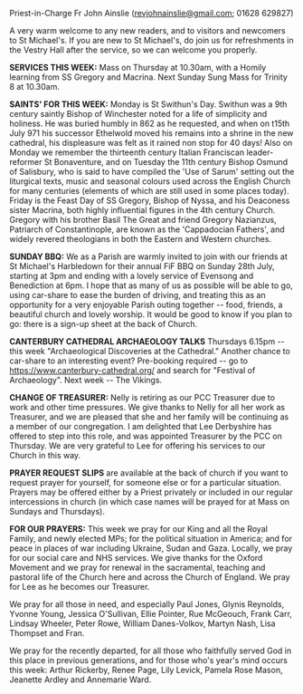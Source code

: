 
Priest-in-Charge Fr John Ainslie
([revjohnainslie@gmail.com](mailto:revjohnainslie@gmail.com);
01628 629827)

A very warm welcome to any new readers, and to visitors and
newcomers to St Michael's. If you are new to St Michael's, do join us
for refreshments in the Vestry Hall after the service, so we can welcome
you properly.

**SERVICES THIS WEEK:** Mass on Thursday at 10.30am, with a Homily
learning from SS Gregory and Macrina. Next Sunday Sung Mass for Trinity
8 at 10.30am.

**SAINTS' FOR THIS WEEK:** Monday is St Swithun's Day. Swithun was a
9th century saintly Bishop of Winchester noted for a life of
simplicity and holiness. He was buried humbly in 862 as he requested,
and when on t15th July 971 his successor Ethelwold moved his remains
into a shrine in the new cathedral, his displeasure was felt as it
rained non stop for 40 days! Also on Monday we remember the thirteenth
century Italian Franciscan leader-reformer St Bonaventure, and on
Tuesday the 11th century Bishop Osmund of Salisbury, who is said
to have compiled the 'Use of Sarum' setting out the liturgical texts,
music and seasonal colours used across the English Church for many
centuries (elements of which are still used in some places today).
Friday is the Feast Day of SS Gregory, Bishop of Nyssa, and his
Deaconess sister Macrina, both highly influential figures in the 4th
century Church. Gregory with his brother Basil The Great and friend
Gregory Nazianzus, Patriarch of Constantinople, are known as the
'Cappadocian Fathers', and widely revered theologians in both the
Eastern and Western churches.

**SUNDAY BBQ:** We as a Parish are warmly invited to join with our
friends at St Michael's Harbledown for their annual FiF BBQ on Sunday
28th July, starting at 3pm and ending with a lovely service of
Evensong and Benediction at 6pm. I hope that as many of us as possible
will be able to go, using car-share to ease the burden of driving, and
treating this as an opportunity for a very enjoyable Parish outing
together -- food, friends, a beautiful church and lovely worship. It
would be good to know if you plan to go: there is a sign-up sheet at the
back of Church.

**CANTERBURY CATHEDRAL ARCHAEOLOGY TALKS** Thursdays 6.15pm -- this week
"Archaeological Discoveries at the Cathedral." Another chance to
car-share to an interesting event? Pre-booking required -- go to
<https://www.canterbury-cathedral.org/> and search for "Festival of
Archaeology". Next week -- The Vikings.

**CHANGE OF TREASURER:** Nelly is retiring as our PCC Treasurer due to
work and other time pressures. We give thanks to Nelly for all her work
as Treasurer, and we are pleased that she and her family will be
continuing as a member of our congregation. I am delighted that Lee
Derbyshire has offered to step into this role, and was appointed
Treasurer by the PCC on Thursday. We are very grateful to Lee for
offering his services to our Church in this way.

**PRAYER REQUEST SLIPS** are available at the back of church if you want
to request prayer for yourself, for someone else or for a particular
situation. Prayers may be offered either by a Priest privately or
included in our regular intercessions in church (in which case names
will be prayed for at Mass on Sundays and Thursdays).

**FOR OUR PRAYERS:** This week we pray for our King and all the Royal
Family, and newly elected MPs; for the political situation in America;
and for peace in places of war including Ukraine, Sudan and Gaza.
Locally, we pray for our social care and NHS services. We give thanks
for the Oxford Movement and we pray for renewal in the sacramental,
teaching and pastoral life of the Church here and across the Church of
England. We pray for Lee as he becomes our Treasurer.

We pray for all those in need, and especially Paul Jones, Glynis
Reynolds, Yvonne Young, Jessica O'Sullivan, Ellie Pointer, Rue McGeouch,
Frank Carr, Lindsay Wheeler, Peter Rowe, William Danes-Volkov, Martyn
Nash, Lisa Thompset and Fran.

We pray for the recently departed, for all those who faithfully
served God in this place in previous generations, and for those who's
year's mind occurs this week: Arthur Rickerby, Renee Page, Lily Levick,
Pamela Rose Mason, Jeanette Ardley and Annemarie Ward.
